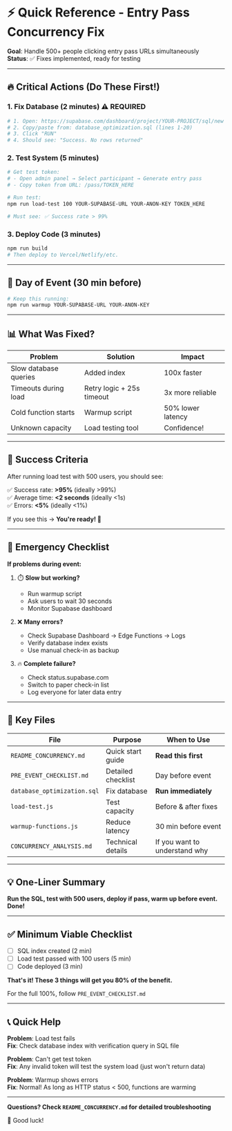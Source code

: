 # ⚡ Quick Reference - Entry Pass Concurrency Fix

**Goal**: Handle 500+ people clicking entry pass URLs simultaneously  
**Status**: ✅ Fixes implemented, ready for testing

---

## 🔥 Critical Actions (Do These First!)

### 1. Fix Database (2 minutes) ⚠️ REQUIRED

```bash
# 1. Open: https://supabase.com/dashboard/project/YOUR-PROJECT/sql/new
# 2. Copy/paste from: database_optimization.sql (lines 1-20)
# 3. Click "RUN"
# 4. Should see: "Success. No rows returned"
```

### 2. Test System (5 minutes)

```bash
# Get test token:
# - Open admin panel → Select participant → Generate entry pass
# - Copy token from URL: /pass/TOKEN_HERE

# Run test:
npm run load-test 100 YOUR-SUPABASE-URL YOUR-ANON-KEY TOKEN_HERE

# Must see: ✅ Success rate > 99%
```

### 3. Deploy Code (3 minutes)

```bash
npm run build
# Then deploy to Vercel/Netlify/etc.
```

---

## 📅 Day of Event (30 min before)

```bash
# Keep this running:
npm run warmup YOUR-SUPABASE-URL YOUR-ANON-KEY
```

---

## 📊 What Was Fixed?

| Problem               | Solution                  | Impact            |
| --------------------- | ------------------------- | ----------------- |
| Slow database queries | Added index               | 100x faster       |
| Timeouts during load  | Retry logic + 25s timeout | 3x more reliable  |
| Cold function starts  | Warmup script             | 50% lower latency |
| Unknown capacity      | Load testing tool         | Confidence!       |

---

## 🎯 Success Criteria

After running load test with 500 users, you should see:

✅ Success rate: **>95%** (ideally >99%)  
✅ Average time: **<2 seconds** (ideally <1s)  
✅ Errors: **<5%** (ideally <1%)

If you see this → **You're ready! 🚀**

---

## 🚨 Emergency Checklist

**If problems during event:**

1. ⏱️ **Slow but working?**

   - Run warmup script
   - Ask users to wait 30 seconds
   - Monitor Supabase dashboard

2. ❌ **Many errors?**

   - Check Supabase Dashboard → Edge Functions → Logs
   - Verify database index exists
   - Use manual check-in as backup

3. 🔥 **Complete failure?**
   - Check status.supabase.com
   - Switch to paper check-in list
   - Log everyone for later data entry

---

## 📁 Key Files

| File                        | Purpose            | When to Use                   |
| --------------------------- | ------------------ | ----------------------------- |
| `README_CONCURRENCY.md`     | Quick start guide  | **Read this first**           |
| `PRE_EVENT_CHECKLIST.md`    | Detailed checklist | Day before event              |
| `database_optimization.sql` | Fix database       | **Run immediately**           |
| `load-test.js`              | Test capacity      | Before & after fixes          |
| `warmup-functions.js`       | Reduce latency     | 30 min before event           |
| `CONCURRENCY_ANALYSIS.md`   | Technical details  | If you want to understand why |

---

## 💡 One-Liner Summary

**Run the SQL, test with 500 users, deploy if pass, warm up before event. Done!**

---

## ✅ Minimum Viable Checklist

- [ ] SQL index created (2 min)
- [ ] Load test passed with 100 users (5 min)
- [ ] Code deployed (3 min)

**That's it! These 3 things will get you 80% of the benefit.**

For the full 100%, follow `PRE_EVENT_CHECKLIST.md`

---

## 📞 Quick Help

**Problem**: Load test fails  
**Fix**: Check database index with verification query in SQL file

**Problem**: Can't get test token  
**Fix**: Any invalid token will test the system load (just won't return data)

**Problem**: Warmup shows errors  
**Fix**: Normal! As long as HTTP status < 500, functions are warming

---

**Questions? Check `README_CONCURRENCY.md` for detailed troubleshooting**

🎉 Good luck!
